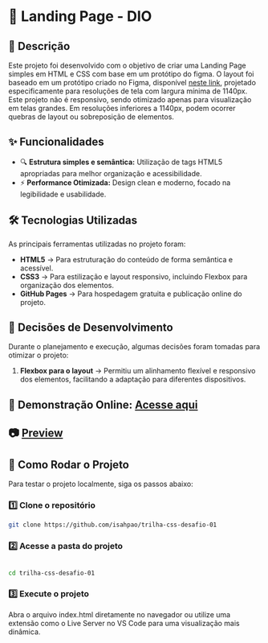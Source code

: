 # 

### 

# 🌇 Landing Page - DIO


## 📌 Descrição

Este projeto foi desenvolvido com o objetivo de criar uma Landing Page simples em HTML e CSS com base em um protótipo do figma. O layout foi baseado em um protótipo criado no Figma, disponível [neste link](https://www.figma.com/design/3PiokoJj9IhGDnNiWAJbz7/DIO---Desafio-01?node-id=0-1&p=f&t=YwFxqbPPmLy9PdqQ-0), projetado especificamente para resoluções de tela com largura mínima de 1140px. Este projeto não é responsivo, sendo otimizado apenas para visualização em telas grandes. Em resoluções inferiores a 1140px, podem ocorrer quebras de layout ou sobreposição de elementos.


## ✨ Funcionalidades

- 🔍 **Estrutura simples e semântica:** Utilização de tags HTML5 apropriadas para melhor organização e acessibilidade.
- ⚡ **Performance Otimizada:** Design clean e moderno, focado na legibilidade e usabilidade.


## 🛠️ Tecnologias Utilizadas

As principais ferramentas utilizadas no projeto foram:

- **HTML5** → Para estruturação do conteúdo de forma semântica e acessível.
- **CSS3** → Para estilização e layout responsivo, incluindo Flexbox para organização dos elementos.
- **GitHub Pages** → Para hospedagem gratuita e publicação online do projeto.


## 🧠 Decisões de Desenvolvimento

Durante o planejamento e execução, algumas decisões foram tomadas para otimizar o projeto:

1. **Flexbox para o layout** → Permitiu um alinhamento flexível e responsivo dos elementos, facilitando a adaptação para diferentes dispositivos.


## 🔗  **Demonstração Online:** [Acesse aqui](https://isahpao.github.io/trilha-css-desafio-01/)


## 📷 [Preview](https://github.com/isahpao/trilha-css-desafio-01/blob/main/images/Desafio-01-DIO-05-21-2025_03_19_PM.png)


## 🚀 Como Rodar o Projeto

Para testar o projeto localmente, siga os passos abaixo:

### **1️⃣ Clone o repositório**

```bash
git clone https://github.com/isahpao/trilha-css-desafio-01

```

### **2️⃣ Acesse a pasta do projeto**

```bash

cd trilha-css-desafio-01

```

### **3️⃣ Execute o projeto**

Abra o arquivo index.html diretamente no navegador
ou utilize uma extensão como o Live Server no VS Code para uma visualização mais dinâmica.
